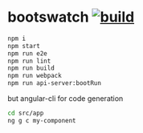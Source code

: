 # bootswatch [![build](https://travis-ci.org/daggerok/angular2.svg?branch=bootswatch)](https://travis-ci.org/daggerok/angular2)

```bash
npm i
npm start
npm run e2e
npm run lint
npm run build
npm run webpack
npm run api-server:bootRun
```

but angular-cli for code generation

```bash
cd src/app
ng g c my-component
```
